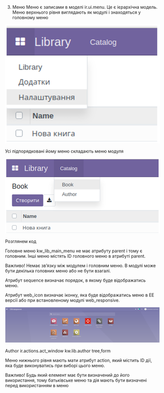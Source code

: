 3. Меню
   Меню є записами в моделі ir.ui.menu. Це є ієрархічна модель. Меню верхнього рівня виглядають як модулі і знаходяться
   у головному меню

![img_1.png](img_1.png)

Усі підпорядковані йому меню складають меню модуля

![img_2.png](img_2.png)

Розглянем код

<menuitem id="kw_lib_main_menu"
         web_icon="kw_lib,static/description/icon.png"
         name="Library" sequence="300"/>

<menuitem id="kw_lib_catalog_menu"
         parent="kw_lib_main_menu"
         name="Catalog" sequence="100"/>

<menuitem id="kw_lib_settings_main_menu"
         parent="kw_lib_main_menu"
         name="Settings" sequence="9999"/>

Головне меню kw_lib_main_menu не має атрибуту parent і тому є головним. Інші меню містять ID головного меню в атрибуті
parent.

Важливо! Немає зв’язку між модулем і головним меню. В модулі може бути декілька головних меню або не бути взагалі.

Атрибут sequence визначає порядок, в якому буде відображатись меню.

Атрибут web_icon визначає іконку, яка буде відображатись меню в ЕЕ версії або при встановленому модулі web_responsive.

![img_3.png](img_3.png)


<record id="kw_lib_author_act_window" model="ir.actions.act_window">
   <field name="name">Author</field>
   <field name="type">ir.actions.act_window</field>
   <field name="res_model">kw.lib.author</field>
   <field name="view_mode">tree,form</field>
</record>

   <menuitem id="kw_lib_author_menu"
            action="kw_lib_author_act_window"
            parent="kw_lib_catalog_menu"
            name="Author" sequence="200"/>

Меню нижнього рівня мають мати атрибут action, який містить ID дії, яка буде виконуватись при виборі цього меню.

Важливо! Будь який елемент має бути визначений до його використання, тому батьківське меню та дія мають бути визначені
перед використанням в меню

